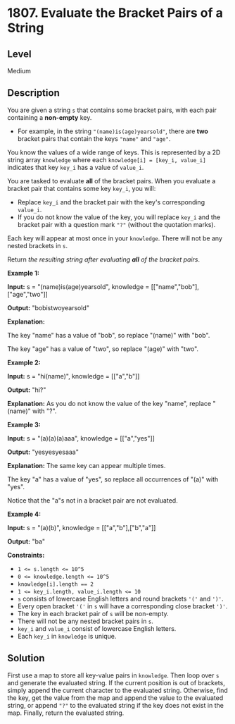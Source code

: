 # 1807. Evaluate the Bracket Pairs of a String
## Level
Medium

## Description
You are given a string `s` that contains some bracket pairs, with each pair containing a **non-empty** key.

* For example, in the string `"(name)is(age)yearsold"`, there are **two** bracket pairs that contain the keys `"name"` and `"age"`.

You know the values of a wide range of keys. This is represented by a 2D string array `knowledge` where each `knowledge[i] = [key_i, value_i]` indicates that key `key_i` has a value of `value_i`.

You are tasked to evaluate **all** of the bracket pairs. When you evaluate a bracket pair that contains some key `key_i`, you will:

* Replace `key_i` and the bracket pair with the key's corresponding `value_i`.
* If you do not know the value of the key, you will replace `key_i` and the bracket pair with a question mark `"?"` (without the quotation marks).

Each key will appear at most once in your `knowledge`. There will not be any nested brackets in `s`.

Return *the resulting string after evaluating **all** of the bracket pairs*.

**Example 1:**

**Input:** s = "(name)is(age)yearsold", knowledge = [["name","bob"],["age","two"]]

**Output:** "bobistwoyearsold"

**Explanation:**

The key "name" has a value of "bob", so replace "(name)" with "bob".

The key "age" has a value of "two", so replace "(age)" with "two".

**Example 2:**

**Input:** s = "hi(name)", knowledge = [["a","b"]]

**Output:** "hi?"

**Explanation:** As you do not know the value of the key "name", replace "(name)" with "?".

**Example 3:**

**Input:** s = "(a)(a)(a)aaa", knowledge = [["a","yes"]]

**Output:** "yesyesyesaaa"

**Explanation:** The same key can appear multiple times.

The key "a" has a value of "yes", so replace all occurrences of "(a)" with "yes".

Notice that the "a"s not in a bracket pair are not evaluated.

**Example 4:**

**Input:** s = "(a)(b)", knowledge = [["a","b"],["b","a"]]

**Output:** "ba"

**Constraints:**

* `1 <= s.length <= 10^5`
* `0 <= knowledge.length <= 10^5`
* `knowledge[i].length == 2`
* `1 <= key_i.length, value_i.length <= 10`
* `s` consists of lowercase English letters and round brackets `'('` and `')'`.
* Every open bracket `'('` in `s` will have a corresponding close bracket `')'`.
* The key in each bracket pair of `s` will be non-empty.
* There will not be any nested bracket pairs in `s`.
* `key_i` and `value_i` consist of lowercase English letters.
* Each `key_i` in `knowledge` is unique.

## Solution
First use a map to store all key-value pairs in `knowledge`. Then loop over `s` and generate the evaluated string. If the current position is out of brackets, simply append the current character to the evaluated string. Otherwise, find the key, get the value from the map and append the value to the evaluated string, or append `"?"` to the evaluated string if the key does not exist in the map. Finally, return the evaluated string.
